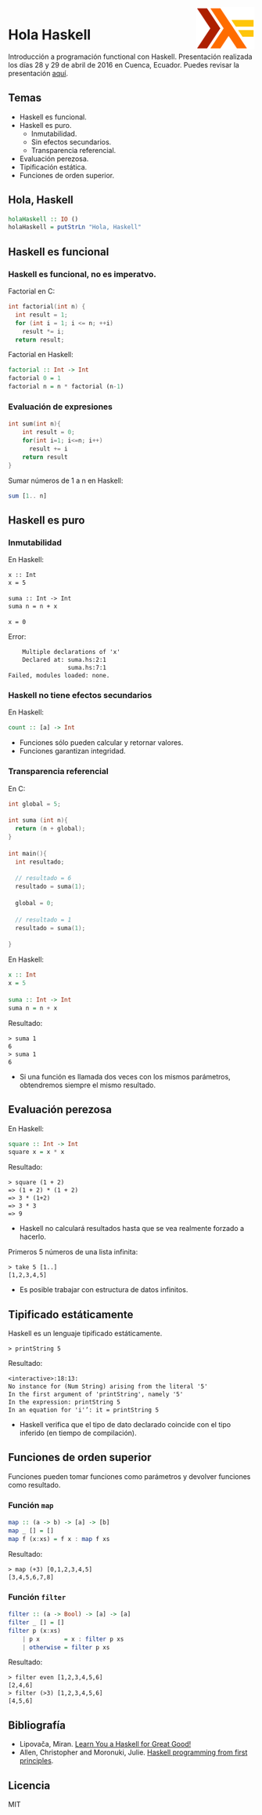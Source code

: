 <a href="https://www.haskell.org">
  <img src="https://github.com/flandrade/hola-haskell/blob/master/img/haskell.png?raw=true" alt="Haskell" align="right"  width="120" />
</a>

# Hola Haskell

Introducción a programación functional con Haskell. Presentación realizada los días 28 y 29 de abril de 2016 en Cuenca, Ecuador. Puedes revisar la presentación [aquí](https://github.com/flandrade/hola-haskell/blob/master/slides.pdf).

## Temas

- Haskell es funcional.
- Haskell es puro.
  - Inmutabilidad.
  - Sin efectos secundarios.
  - Transparencia referencial.
- Evaluación perezosa.
- Tipificación estática.
- Funciones de orden superior.

## Hola, Haskell

```haskell
holaHaskell :: IO ()
holaHaskell = putStrLn "Hola, Haskell"
```

## Haskell es funcional 

### Haskell es funcional, no es imperatvo.

Factorial en C: 

```c 
int factorial(int n) {
  int result = 1;
  for (int i = 1; i <= n; ++i)
    result *= i;
  return result;
```

Factorial en Haskell: 

```haskell
factorial :: Int -> Int
factorial 0 = 1
factorial n = n * factorial (n-1)
````

### Evaluación de expresiones

```c
int sum(int n){
	int result = 0;
	for(int i=1; i<=n; i++)
	  result += i
	return result
}
```

Sumar números de 1 a n en Haskell:

```haskell
sum [1.. n]
```

## Haskell es puro

### Inmutabilidad

En Haskell: 

```
x :: Int
x = 5

suma :: Int -> Int
suma n = n + x

x = 0

```

Error: 

```
    Multiple declarations of 'x'
    Declared at: suma.hs:2:1
                 suma.hs:7:1
Failed, modules loaded: none.
```

### Haskell no tiene efectos secundarios

En Haskell: 

```haskell
count :: [a] -> Int
```

- Funciones sólo pueden calcular y retornar valores. 
- Funciones garantizan integridad.

### Transparencia referencial

En C: 

```c 
int global = 5;

int suma (int n){
  return (n + global);
}

int main(){
  int resultado;
  
  // resultado = 6
  resultado = suma(1); 
  
  global = 0;
  
  // resultado = 1
  resultado = suma(1); 

}
``` 

En Haskell: 

```haskell
x :: Int
x = 5

suma :: Int -> Int
suma n = n + x
```

Resultado: 
```
> suma 1
6
> suma 1
6
```

- Si una función es llamada dos veces con los mismos parámetros, obtendremos siempre el mismo resultado.

## Evaluación perezosa

En Haskell: 

```haskell
square :: Int -> Int
square x = x * x
```

Resultado:
```
> square (1 + 2)
=> (1 + 2) * (1 + 2)
=> 3 * (1+2)
=> 3 * 3
=> 9
```

- Haskell no calculará resultados hasta que se vea realmente forzado a hacerlo. 

Primeros 5 números de una lista infinita: 

```
> take 5 [1..]
[1,2,3,4,5]
```

-  Es posible trabajar con estructura de datos infinitos. 

## Tipificado estáticamente 

Haskell es un lenguaje tipificado estáticamente.

```
> printString 5
```

Resultado: 

```
<interactive>:18:13:
No instance for (Num String) arising from the literal '5'
In the first argument of 'printString', namely '5'
In the expression: printString 5
In an equation for 'i'’: it = printString 5
```

- Haskell verifica que el tipo de dato declarado coincide con el tipo inferido (en tiempo de compilación). 

## Funciones de orden superior

Funciones pueden tomar funciones como parámetros y devolver funciones como resultado.

### Función `map`

```haskell
map :: (a -> b) -> [a] -> [b]
map _ [] = []
map f (x:xs) = f x : map f xs
``` 

Resultado: 

```
> map (+3) [0,1,2,3,4,5]
[3,4,5,6,7,8]
```

### Función `filter`

```haskell
filter :: (a -> Bool) -> [a] -> [a]
filter _ [] = []
filter p (x:xs)
    | p x       = x : filter p xs
    | otherwise = filter p xs
```

Resultado: 

```
> filter even [1,2,3,4,5,6]
[2,4,6]
> filter (>3) [1,2,3,4,5,6]
[4,5,6]
```

## Bibliografía 

- Lipovača, Miran. [Learn You a Haskell for Great Good!](http://learnyouahaskell.com/)
- Allen, Christopher and Moronuki, Julie. [Haskell programming from first principles](http://haskellbook.com/index.html).

## Licencia
MIT

